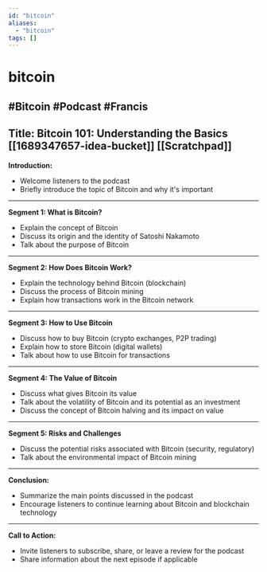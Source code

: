 ```yaml
---
id: "bitcoin"
aliases:
  - "bitcoin"
tags: []
---
```


# bitcoin
#Bitcoin #Podcast #Francis
---

Title: Bitcoin 101: Understanding the Basics
[[1689347657-idea-bucket]]
[[Scratchpad]]
---

**Introduction:**

- Welcome listeners to the podcast
- Briefly introduce the topic of Bitcoin and why it's important

---

**Segment 1: What is Bitcoin?**

- Explain the concept of Bitcoin
- Discuss its origin and the identity of Satoshi Nakamoto
- Talk about the purpose of Bitcoin

---

**Segment 2: How Does Bitcoin Work?**

- Explain the technology behind Bitcoin (blockchain)
- Discuss the process of Bitcoin mining
- Explain how transactions work in the Bitcoin network

---

**Segment 3: How to Use Bitcoin**

- Discuss how to buy Bitcoin (crypto exchanges, P2P trading)
- Explain how to store Bitcoin (digital wallets)
- Talk about how to use Bitcoin for transactions

---

**Segment 4: The Value of Bitcoin**

- Discuss what gives Bitcoin its value
- Talk about the volatility of Bitcoin and its potential as an investment
- Discuss the concept of Bitcoin halving and its impact on value

---

**Segment 5: Risks and Challenges**

- Discuss the potential risks associated with Bitcoin (security, regulatory)
- Talk about the environmental impact of Bitcoin mining

---

**Conclusion:**

- Summarize the main points discussed in the podcast
- Encourage listeners to continue learning about Bitcoin and blockchain technology

---

**Call to Action:**

- Invite listeners to subscribe, share, or leave a review for the podcast
- Share information about the next episode if applicable

